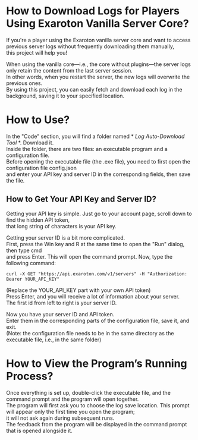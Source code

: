 # How to Download Logs for Players Using Exaroton Vanilla Server Core?

If you're a player using the Exaroton vanilla server core and want to access previous server logs without frequently downloading them manually,  
this project will help you!

When using the vanilla core—i.e., the core without plugins—the server logs only retain the content from the last server session.  
In other words, when you restart the server, the new logs will overwrite the previous ones.  
By using this project, you can easily fetch and download each log in the background, saving it to your specified location.  

# How to Use?
In the "Code" section, you will find a folder named * *Log Auto-Download Tool* *. Download it.  
Inside the folder, there are two files: an executable program and a configuration file.  
Before opening the executable file (the .exe file), you need to first open the configuration file config.json  
and enter your API key and server ID in the corresponding fields, then save the file.  

## How to Get Your API Key and Server ID?
Getting your API key is simple. Just go to your account page, scroll down to find the hidden API token,  
that long string of characters is your API key.  

Getting your server ID is a bit more complicated.  
First, press the Win key and R at the same time to open the "Run" dialog, then type cmd  
and press Enter. This will open the command prompt. Now, type the following command:  

```
curl -X GET "https://api.exaroton.com/v1/servers" -H "Authorization: Bearer YOUR_API_KEY"
```
(Replace the YOUR_API_KEY part with your own API token)  
Press Enter, and you will receive a lot of information about your server.   
The first id from left to right is your server ID.  

Now you have your server ID and API token.  
Enter them in the corresponding parts of the configuration file, save it, and exit.  
(Note: the configuration file needs to be in the same directory as the executable file, i.e., in the same folder)  

# How to View the Program’s Running Process?
Once everything is set up, double-click the executable file, and the command prompt and the program will open together.  
The program will first ask you to choose the log save location. This prompt will appear only the first time you open the program;   
it will not ask again during subsequent runs.  
The feedback from the program will be displayed in the command prompt that is opened alongside it.
